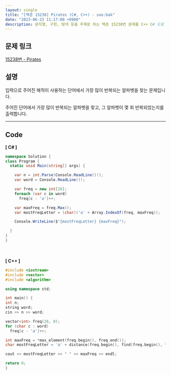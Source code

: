 ```yaml
---
layout: single
title: "[백준 15238] Pirates (C#, C++) - soo:bak"
date: "2023-06-23 11:17:00 +0900"
description: 문자열, 구현, 탐색 등을 주제로 하는 백준 15238번 문제를 C++ C# 으로 풀이 및 해설
---
```


## 문제 링크
  [15238번 - Pirates](https://www.acmicpc.net/problem/15238)

## 설명
입력으로 주어진 해적이 사용하는 단어에서 가장 많이 반복되는 알파벳을 찾는 문제입니다. <br>

주어진 단어에서 가장 많이 반복되는 알파벳을 찾고, 그 알파벳이 몇 회 반복되었는지를 출력합니다. <br>

- - -

## Code
<b>[ C# ] </b>
<br>

  ```c#
namespace Solution {
  class Program {
    static void Main(string[] args) {

      var n = int.Parse(Console.ReadLine()!);
      var word = Console.ReadLine()!;

      var freq = new int[26];
      foreach (var c in word)
        freq[c - 'a']++;

      var maxFreq = freq.Max();
      var mostFreqLetter = (char)('a' + Array.IndexOf(freq, maxFreq));

      Console.WriteLine($"{mostFreqLetter} {maxFreq}");

    }
  }
}
  ```
<br><br>
<b>[ C++ ] </b>
<br>

  ```c++
#include <iostream>
#include <vector>
#include <algorithm>

using namespace std;

int main() {
  int n;
  string word;
  cin >> n >> word;

  vector<int> freq(26, 0);
  for (char c : word)
    freq[c - 'a']++;

  int maxFreq = *max_element(freq.begin(), freq.end());
  char mostFreqLetter = 'a' + distance(freq.begin(), find(freq.begin(), freq.end(), maxFreq));

  cout << mostFreqLetter << " " << maxFreq << endl;

  return 0;
}
  ```
